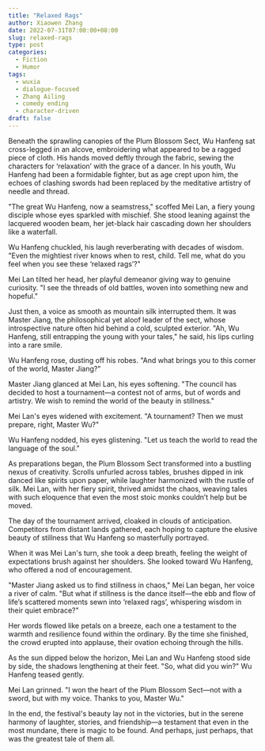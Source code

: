 ```yaml
---
title: "Relaxed Rags"
author: Xiaowen Zhang
date: 2022-07-31T07:00:00+08:00
slug: relaxed-rags
type: post
categories:
  - Fiction
  - Humor
tags:
  - wuxia
  - dialogue-focused
  - Zhang Ailing
  - comedy ending
  - character-driven
draft: false
---
```


Beneath the sprawling canopies of the Plum Blossom Sect, Wu Hanfeng sat cross-legged in an alcove, embroidering what appeared to be a ragged piece of cloth. His hands moved deftly through the fabric, sewing the characters for ‘relaxation’ with the grace of a dancer. In his youth, Wu Hanfeng had been a formidable fighter, but as age crept upon him, the echoes of clashing swords had been replaced by the meditative artistry of needle and thread.

"The great Wu Hanfeng, now a seamstress," scoffed Mei Lan, a fiery young disciple whose eyes sparkled with mischief. She stood leaning against the lacquered wooden beam, her jet-black hair cascading down her shoulders like a waterfall.

Wu Hanfeng chuckled, his laugh reverberating with decades of wisdom. "Even the mightiest river knows when to rest, child. Tell me, what do you feel when you see these ‘relaxed rags’?"

Mei Lan tilted her head, her playful demeanor giving way to genuine curiosity. "I see the threads of old battles, woven into something new and hopeful."

Just then, a voice as smooth as mountain silk interrupted them. It was Master Jiang, the philosophical yet aloof leader of the sect, whose introspective nature often hid behind a cold, sculpted exterior. "Ah, Wu Hanfeng, still entrapping the young with your tales," he said, his lips curling into a rare smile.

Wu Hanfeng rose, dusting off his robes. "And what brings you to this corner of the world, Master Jiang?"

Master Jiang glanced at Mei Lan, his eyes softening. "The council has decided to host a tournament—a contest not of arms, but of words and artistry. We wish to remind the world of the beauty in stillness."

Mei Lan's eyes widened with excitement. "A tournament? Then we must prepare, right, Master Wu?"

Wu Hanfeng nodded, his eyes glistening. "Let us teach the world to read the language of the soul."

As preparations began, the Plum Blossom Sect transformed into a bustling nexus of creativity. Scrolls unfurled across tables, brushes dipped in ink danced like spirits upon paper, while laughter harmonized with the rustle of silk. Mei Lan, with her fiery spirit, thrived amidst the chaos, weaving tales with such eloquence that even the most stoic monks couldn’t help but be moved.

The day of the tournament arrived, cloaked in clouds of anticipation. Competitors from distant lands gathered, each hoping to capture the elusive beauty of stillness that Wu Hanfeng so masterfully portrayed.

When it was Mei Lan's turn, she took a deep breath, feeling the weight of expectations brush against her shoulders. She looked toward Wu Hanfeng, who offered a nod of encouragement.

"Master Jiang asked us to find stillness in chaos," Mei Lan began, her voice a river of calm. "But what if stillness is the dance itself—the ebb and flow of life’s scattered moments sewn into ‘relaxed rags’, whispering wisdom in their quiet embrace?"

Her words flowed like petals on a breeze, each one a testament to the warmth and resilience found within the ordinary. By the time she finished, the crowd erupted into applause, their ovation echoing through the hills.

As the sun dipped below the horizon, Mei Lan and Wu Hanfeng stood side by side, the shadows lengthening at their feet. "So, what did you win?" Wu Hanfeng teased gently.

Mei Lan grinned. "I won the heart of the Plum Blossom Sect—not with a sword, but with my voice. Thanks to you, Master Wu."

In the end, the festival's beauty lay not in the victories, but in the serene harmony of laughter, stories, and friendship—a testament that even in the most mundane, there is magic to be found. And perhaps, just perhaps, that was the greatest tale of them all.